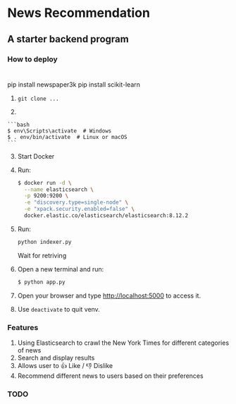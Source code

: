 # News Recommendation

## A starter backend program

### How to deploy


# 
pip install newspaper3k
pip install scikit-learn



1. `git clone ...`

2. 

    ```bash
    $ env\Scripts\activate  # Windows
    $ . env/bin/activate  # Linux or macOS
    ```

3. Start Docker

4. Run:

   ```bash
   $ docker run -d \
     --name elasticsearch \
     -p 9200:9200 \
     -e "discovery.type=single-node" \
     -e "xpack.security.enabled=false" \
     docker.elastic.co/elasticsearch/elasticsearch:8.12.2
   ```

5. Run:

    ```bash
    python indexer.py
    ```

    Wait for retriving

6. Open a new terminal and run:

    ```bash
    $ python app.py
    ```

7. Open your browser and type  [http://localhost:5000](http://localhost:5000/) to access it.

8. Use `deactivate` to quit venv.

### Features

1. Using Elasticsearch to crawl the New York Times for different categories of news
2. Search and display results
3. Allows user to 👍 Like / 👎 Dislike
4. Recommend different news to users based on their preferences

### TODO
